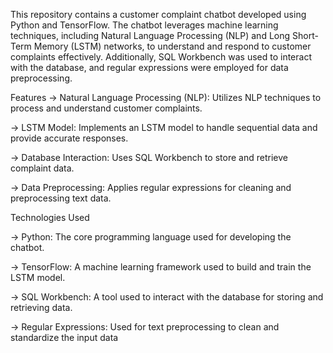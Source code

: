 
This repository contains a customer complaint chatbot developed using Python and TensorFlow. The chatbot leverages machine learning techniques, including Natural Language Processing (NLP) and Long Short-Term Memory (LSTM) networks, to understand and respond to customer complaints effectively. Additionally, SQL Workbench was used to interact with the database, and regular expressions were employed for data preprocessing.

Features
-> Natural Language Processing (NLP): Utilizes NLP techniques to process and understand customer complaints.

-> LSTM Model: Implements an LSTM model to handle sequential data and provide accurate responses.

-> Database Interaction: Uses SQL Workbench to store and retrieve complaint data.

-> Data Preprocessing: Applies regular expressions for cleaning and preprocessing text data.

Technologies Used

-> Python: The core programming language used for developing the chatbot.

-> TensorFlow: A machine learning framework used to build and train the LSTM model.

-> SQL Workbench: A tool used to interact with the database for storing and retrieving data.

-> Regular Expressions: Used for text preprocessing to clean and standardize the input data
